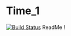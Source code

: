 # Time_1
[![Build Status](https://travis-ci.org/DenisMihali4/Time_1.svg?branch=master)](https://travis-ci.org/DenisMihali4/Time_1)
ReadMe !



